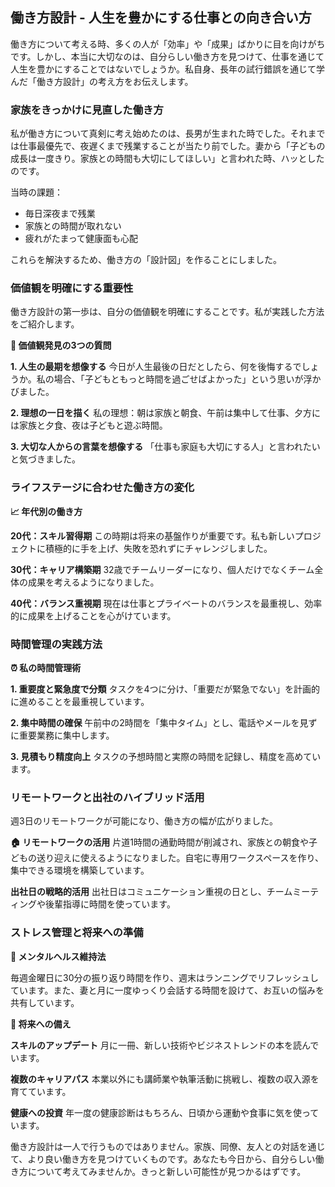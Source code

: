 ## 働き方設計 - 人生を豊かにする仕事との向き合い方

働き方について考える時、多くの人が「効率」や「成果」ばかりに目を向けがちです。しかし、本当に大切なのは、自分らしい働き方を見つけて、仕事を通じて人生を豊かにすることではないでしょうか。私自身、長年の試行錯誤を通じて学んだ「働き方設計」の考え方をお伝えします。

### 家族をきっかけに見直した働き方

私が働き方について真剣に考え始めたのは、長男が生まれた時でした。それまでは仕事最優先で、夜遅くまで残業することが当たり前でした。妻から「子どもの成長は一度きり。家族との時間も大切にしてほしい」と言われた時、ハッとしたのです。

当時の課題：
- 毎日深夜まで残業
- 家族との時間が取れない
- 疲れがたまって健康面も心配

これらを解決するため、働き方の「設計図」を作ることにしました。

### 価値観を明確にする重要性

働き方設計の第一歩は、自分の価値観を明確にすることです。私が実践した方法をご紹介します。

**🎯 価値観発見の3つの質問**

**1. 人生の最期を想像する**
今日が人生最後の日だとしたら、何を後悔するでしょうか。私の場合、「子どもともっと時間を過ごせばよかった」という思いが浮かびました。

**2. 理想の一日を描く**
私の理想：朝は家族と朝食、午前は集中して仕事、夕方には家族と夕食、夜は子どもと遊ぶ時間。

**3. 大切な人からの言葉を想像する**
「仕事も家庭も大切にする人」と言われたいと気づきました。

### ライフステージに合わせた働き方の変化

**📈 年代別の働き方**

**20代：スキル習得期**
この時期は将来の基盤作りが重要です。私も新しいプロジェクトに積極的に手を上げ、失敗を恐れずにチャレンジしました。

**30代：キャリア構築期** 
32歳でチームリーダーになり、個人だけでなくチーム全体の成果を考えるようになりました。

**40代：バランス重視期**
現在は仕事とプライベートのバランスを最重視し、効率的に成果を上げることを心がけています。

### 時間管理の実践方法

**⏰ 私の時間管理術**

**1. 重要度と緊急度で分類**
タスクを4つに分け、「重要だが緊急でない」を計画的に進めることを最重視しています。

**2. 集中時間の確保**
午前中の2時間を「集中タイム」とし、電話やメールを見ずに重要業務に集中します。

**3. 見積もり精度向上**
タスクの予想時間と実際の時間を記録し、精度を高めています。

### リモートワークと出社のハイブリッド活用

週3日のリモートワークが可能になり、働き方の幅が広がりました。

**🏠 リモートワークの活用**
片道1時間の通勤時間が削減され、家族との朝食や子どもの送り迎えに使えるようになりました。自宅に専用ワークスペースを作り、集中できる環境を構築しています。

**出社日の戦略的活用**
出社日はコミュニケーション重視の日とし、チームミーティングや後輩指導に時間を使っています。

### ストレス管理と将来への準備

**🧘 メンタルヘルス維持法**

毎週金曜日に30分の振り返り時間を作り、週末はランニングでリフレッシュしています。また、妻と月に一度ゆっくり会話する時間を設けて、お互いの悩みを共有しています。

**🔮 将来への備え**

**スキルのアップデート**
月に一冊、新しい技術やビジネストレンドの本を読んでいます。

**複数のキャリアパス**
本業以外にも講師業や執筆活動に挑戦し、複数の収入源を育てています。

**健康への投資**
年一度の健康診断はもちろん、日頃から運動や食事に気を使っています。

働き方設計は一人で行うものではありません。家族、同僚、友人との対話を通じて、より良い働き方を見つけていくものです。あなたも今日から、自分らしい働き方について考えてみませんか。きっと新しい可能性が見つかるはずです。